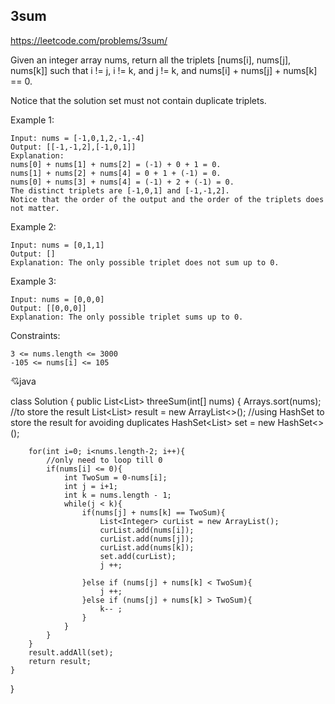## 3sum
https://leetcode.com/problems/3sum/

Given an integer array nums, return all the triplets [nums[i], nums[j], nums[k]] such that i != j, i != k, and j != k, and nums[i] + nums[j] + nums[k] == 0.

Notice that the solution set must not contain duplicate triplets.

 

Example 1:

    Input: nums = [-1,0,1,2,-1,-4]
    Output: [[-1,-1,2],[-1,0,1]]
    Explanation: 
    nums[0] + nums[1] + nums[2] = (-1) + 0 + 1 = 0.
    nums[1] + nums[2] + nums[4] = 0 + 1 + (-1) = 0.
    nums[0] + nums[3] + nums[4] = (-1) + 2 + (-1) = 0.
    The distinct triplets are [-1,0,1] and [-1,-1,2].
    Notice that the order of the output and the order of the triplets does not matter.

Example 2:

    Input: nums = [0,1,1]
    Output: []
    Explanation: The only possible triplet does not sum up to 0.

Example 3:

    Input: nums = [0,0,0]
    Output: [[0,0,0]]
    Explanation: The only possible triplet sums up to 0.

 

Constraints:

    3 <= nums.length <= 3000
    -105 <= nums[i] <= 105

 :cupid:java
 
 class Solution {
    public List<List<Integer>> threeSum(int[] nums) {
        Arrays.sort(nums);
        //to store the result
        List<List<Integer>> result = new ArrayList<>();
        //using HashSet to store the result for avoiding duplicates
        HashSet<List<Integer>> set = new HashSet<>();
        
        for(int i=0; i<nums.length-2; i++){
            //only need to loop till 0
            if(nums[i] <= 0){       
                int TwoSum = 0-nums[i];
                int j = i+1;
                int k = nums.length - 1;
                while(j < k){
                    if(nums[j] + nums[k] == TwoSum){
                        List<Integer> curList = new ArrayList();
                        curList.add(nums[i]);
                        curList.add(nums[j]);
                        curList.add(nums[k]);
                        set.add(curList);
                        j ++;
                        
                    }else if (nums[j] + nums[k] < TwoSum){
                        j ++;
                    }else if (nums[j] + nums[k] > TwoSum){
                        k-- ;
                    }
                }
            }
        }
        result.addAll(set);
        return result;
    }

}

